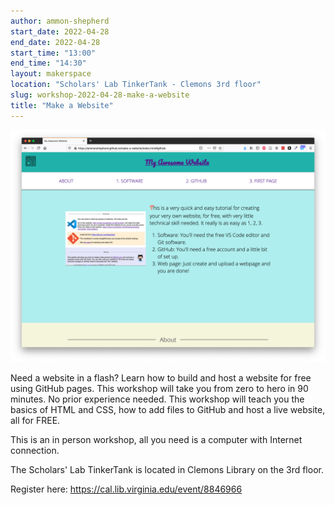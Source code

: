 ```yaml
---
author: ammon-shepherd
start_date: 2022-04-28
end_date: 2022-04-28
start_time: "13:00"
end_time: "14:30"
layout: makerspace
location: "Scholars' Lab TinkerTank - Clemons 3rd floor"
slug: workshop-2022-04-28-make-a-website
title: "Make a Website"
---
```


![Make a Website](/assets/post-media/workshops/website.png)

Need a website in a flash? Learn how to build and host a website for free using GitHub pages. This workshop will take you from zero to hero in 90 minutes. No prior experience needed. This workshop will teach you the basics of HTML and CSS, how to add files to GitHub and host a live website, all for FREE.

This is an in person workshop, all you need is a computer with Internet connection.

The Scholars' Lab TinkerTank is located in Clemons Library on the 3rd floor.

Register here: [https://cal.lib.virginia.edu/event/8846966 ](https://cal.lib.virginia.edu/event/8846966)
